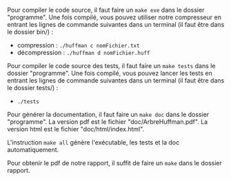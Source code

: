 Pour compiler le code source, il faut faire un `make exe` dans le dossier "programme".
Une fois compilé, vous pouvez utiliser notre compresseur en entrant les lignes de commande suivantes dans un terminal (il faut être dans le dossier bin/) :
* compression : `./huffman c nomFichier.txt`
* décompression : `./huffman d nomFichier.huff`

Pour compiler le code source des tests, il faut faire un `make tests` dans le dossier "programme".
Une fois compilé, vous pouvez lancer les tests en entrant les lignes de commande suivantes dans un terminal (il faut être dans le dossier tests/) :
* `./tests`

Pour générer la documentation, il faut faire un `make doc` dans le dossier "programme". La version pdf est le fichier "doc/ArbreHuffman.pdf". La version html est le fichier "doc/html/index.html".

L'instruction `make all` génère l'exécutable, les tests et la doc automatiquement.

Pour obtenir le pdf de notre rapport, il suffit de faire un `make` dans le dossier rapport.
